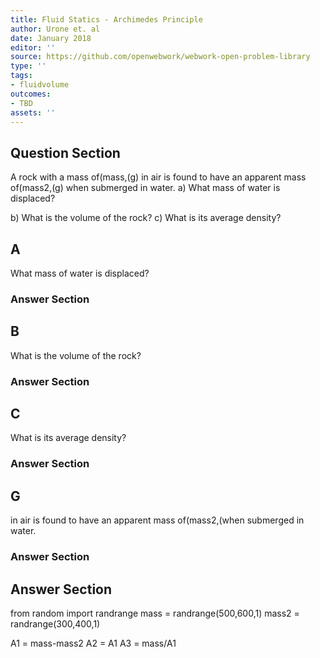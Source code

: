 ```yaml
---
title: Fluid Statics - Archimedes Principle
author: Urone et. al
date: January 2018
editor: ''
source: https://github.com/openwebwork/webwork-open-problem-library
type: ''
tags:
- fluidvolume
outcomes:
- TBD
assets: ''
---
```


## Question Section 

A rock with a mass of(mass,(g) in air is found to have an apparent mass of(mass2,(g) when submerged in water.
a) What mass of water is displaced?
 
b) What is the volume of the rock?
c) What is its average density?
## A
What mass of water is displaced?
### Answer Section
## B
What is the volume of the rock?
### Answer Section
## C
What is its average density?
### Answer Section
## G
in air is found to have an apparent mass of(mass2,(when submerged in water.
### Answer Section


## Answer Section

from random import randrange
mass = randrange(500,600,1)
mass2 = randrange(300,400,1)

A1 = mass-mass2
A2 = A1
A3 = mass/A1